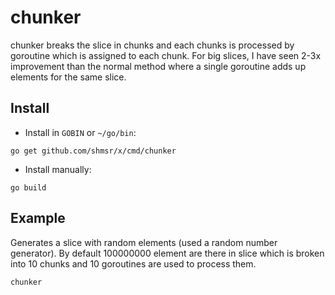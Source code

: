 # chunker
chunker breaks the slice in chunks and each chunks is processed by goroutine which is assigned to each chunk. For big slices, I have seen 2-3x improvement than the normal method where a single goroutine adds up elements for the same slice.

## Install
* Install in `GOBIN` or `~/go/bin`:
```
go get github.com/shmsr/x/cmd/chunker
```
* Install manually:
```
go build
```

## Example
Generates a slice with random elements (used a random number generator). By default 100000000 element are there in slice which is broken into 10 chunks and 10 goroutines are used to process them.
```sh
chunker
```
